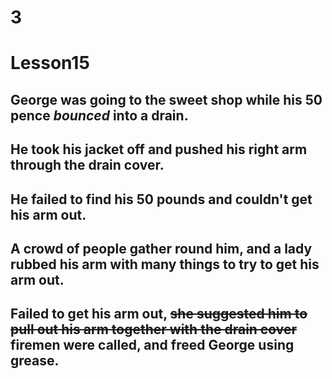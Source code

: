 # 3
# Lesson15
## George was going to the sweet shop while his 50 pence ***bounced*** into a drain.
## He took his jacket off and pushed his right arm through the drain cover.
## He failed to find his 50 pounds and couldn't get his arm out.
## A crowd of people gather round him, and a lady rubbed his arm with many things to try to get his arm out.
## Failed to get his arm out, ~~she suggested him to pull out his arm together with the drain cover~~ firemen were called, and freed George using grease.
## 